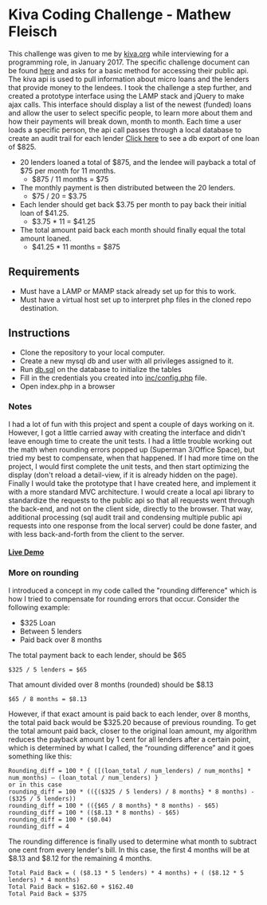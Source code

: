 # Kiva Coding Challenge - Mathew Fleisch

This challenge was given to me by [kiva.org](http://kiva.org) while interviewing for a programming role, in January 2017. The specific challenge document can be found [here](https://github.com/mathew-fleisch/kiva-coding-challenge/blob/master/challenge-doc.txt) and asks for a basic method for accessing their public api. The kiva api is used to pull information about micro loans and the lenders that provide money to the lendees. I took the challenge a step further, and created a prototype interface using the LAMP stack and jQuery to make ajax calls. This interface should display a list of the newest (funded) loans and allow the user to select specific people, to learn more about them and how their payments will break down, month to month. Each time a user loads a specific person, the api call passes through a local database to create an audit trail for each lender [Click here](https://github.com/mathew-fleisch/kiva-coding-challenge/blob/master/example_db_data.sql) to see a db export of one loan of $825. 

* 20 lenders loaned a total of $875, and the lendee will payback a total of $75 per month for 11 months. 
	* $875 / 11 months = $75
* The monthly payment is then distributed between the 20 lenders.
	* $75 / 20 = $3.75 
* Each lender should get back $3.75 per month to pay back their initial loan of $41.25.
	* $3.75 * 11 = $41.25 
* The total amount paid back each month should finally equal the total amount loaned.
	* $41.25 * 11 months = $875

## Requirements
* Must have a LAMP or MAMP stack already set up for this to work.
* Must have a virtual host set up to interpret php files in the cloned repo destination.

## Instructions
* Clone the repository to your local computer. 
* Create a new mysql db and user with all privileges assigned to it.
* Run [db.sql](https://github.com/mathew-fleisch/kiva-coding-challenge/blob/master/db.sql) on the database to initialize the tables
* Fill in the credentials you created into [inc/config.php](https://github.com/mathew-fleisch/kiva-coding-challenge/blob/master/inc/config.php) file.
* Open index.php in a browser


### Notes
I had a lot of fun with this project and spent a couple of days working on it. However, I got a little carried away with creating the interface and didn't leave enough time to create the unit tests. I had a little trouble working out the math when rounding errors popped up (Superman 3/Office Space), but tried my best to compensate, when that happened. If I had more time on the project, I would first complete the unit tests, and then start optimizing the display (don't reload a detail-view, if it is already hidden on the page). Finally I would take the prototype that I have created here, and implement it with a more standard MVC architecture. I would create a local api library to standardize the requests to the public api so that all requests went through the back-end, and not on the client side, directly to the browser. That way, additional processing (sql audit trail and condensing multiple public api requests into one response from the local server) could be done faster, and with less back-and-forth from the client to the server. 

#### [Live Demo](http://mathewfleisch.com/kiva/)


### More on rounding
I introduced a concept in my code called the "rounding difference" which is how I tried to compensate for rounding errors that occur. Consider the following example:

* $325 Loan
* Between 5 lenders
* Paid back over 8 months

The total payment back to each lender, should be $65
```
$325 / 5 lenders = $65
```
That amount divided over 8 months (rounded) should be $8.13
```
$65 / 8 months = $8.13
```

However, if that exact amount is paid back to each lender, over 8 months, the total paid back would be $325.20 because of previous rounding. To get the total amount paid back, closer to the original loan amount, my algorithm reduces the payback amount by 1 cent for all lenders after a certain point, which is determined by what I called, the “rounding difference” and it goes something like this:
```
Rounding_diff = 100 * { ([(loan_total / num_lenders) / num_months] * num_months) – (loan_total / num_lenders) } 
or in this case
rounding_diff = 100 * (({($325 / 5 lenders) / 8 months} * 8 months) - ($325 / 5 lenders))
rounding_diff = 100 * (({$65 / 8 months} * 8 months) - $65)
rounding_diff = 100 * (($8.13 * 8 months) - $65)
rounding_diff = 100 * ($0.04)
rounding_diff = 4
```
The rounding difference is finally used to determine what month to subtract one cent from every lender's bill. In this case, the first 4 months will be at $8.13 and $8.12 for the remaining 4 months.
```
Total Paid Back = ( ($8.13 * 5 lenders) * 4 months) + ( ($8.12 * 5 lenders) * 4 months)
Total Paid Back = $162.60 + $162.40
Total Paid Back = $375
```
 